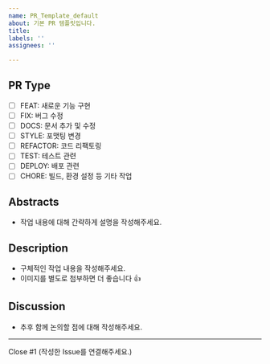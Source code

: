 ```yaml
---
name: PR_Template_default
about: 기본 PR 템플릿입니다.
title:
labels: ''
assignees: ''

---
```


## PR Type
- [ ] FEAT: 새로운 기능 구현
- [ ] FIX: 버그 수정
- [ ] DOCS: 문서 추가 및 수정
- [ ] STYLE: 포맷팅 변경
- [ ] REFACTOR: 코드 리팩토링
- [ ] TEST: 테스트 관련
- [ ] DEPLOY: 배포 관련
- [ ] CHORE: 빌드, 환경 설정 등 기타 작업

## Abstracts
* 작업 내용에 대해 간략하게 설명을 작성해주세요.

## Description
* 구체적인 작업 내용을 작성해주세요.
* 이미지를 별도로 첨부하면 더 좋습니다 👍

## Discussion
* 추후 함께 논의할 점에 대해 작성해주세요.

---
Close #1
(작성한 Issue를 연결해주세요.)

